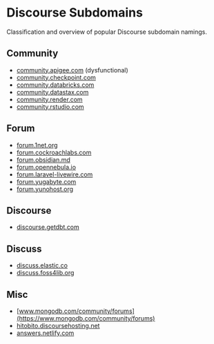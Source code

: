 # Discourse Subdomains

Classification and overview of popular Discourse subdomain namings.

## Community

- [community.apigee.com](https://community.apigee.com/) (dysfunctional)
- [community.checkpoint.com](https://community.checkpoint.com/)
- [community.databricks.com](https://community.databricks.com/)
- [community.datastax.com](https://community.datastax.com/)
- [community.render.com](https://community.render.com/)
- [community.rstudio.com](https://community.rstudio.com/)

## Forum

- [forum.1net.org](https://forum.1net.org/)
- [forum.cockroachlabs.com](https://forum.cockroachlabs.com/)
- [forum.obsidian.md](https://forum.obsidian.md/)
- [forum.opennebula.io](https://forum.opennebula.io/)
- [forum.laravel-livewire.com](https://forum.laravel-livewire.com/)
- [forum.yugabyte.com](https://forum.yugabyte.com/)
- [forum.yunohost.org](https://forum.yunohost.org/)

## Discourse

- [discourse.getdbt.com](https://discourse.getdbt.com/)

## Discuss

- [discuss.elastic.co](https://discuss.elastic.co/)
- [discuss.foss4lib.org](https://discuss.foss4lib.org/)

## Misc

- [www.mongodb.com/community/forums](https://www.mongodb.com/community/forums)
- [hitobito.discoursehosting.net](https://hitobito.discoursehosting.net/)
- [answers.netlify.com](https://answers.netlify.com/)
